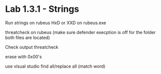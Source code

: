 # Lab 1.3.1 - Strings

Run strings on rubeus
HxD or XXD on rubeus.exe

threatcheck on rubeus (make sure defender execption is off for the folder both files are located)

Check output threatcheck

erase with 0x00's

use visual studio find all/replace all (match word)